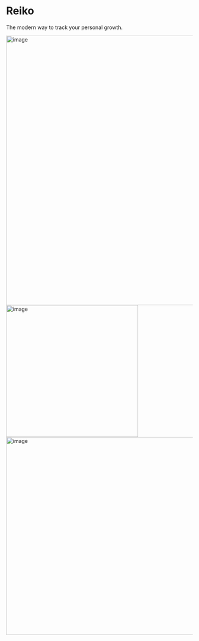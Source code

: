 # Reiko
The modern way to track your personal growth.


<img width="727" alt="image" src="https://github.com/holasoymalva/trackfy/assets/13058234/54357f84-d766-4d8a-bae0-ff3e07699b78">

<img width="356" alt="image" src="https://github.com/holasoymalva/trackfy/assets/13058234/28f009f6-41e0-42f9-b296-ce8ea5b86352">

<img width="534" alt="image" src="https://github.com/holasoymalva/trackfy/assets/13058234/c3f0512a-8292-4f68-9684-b0e9cb9a11e7">
